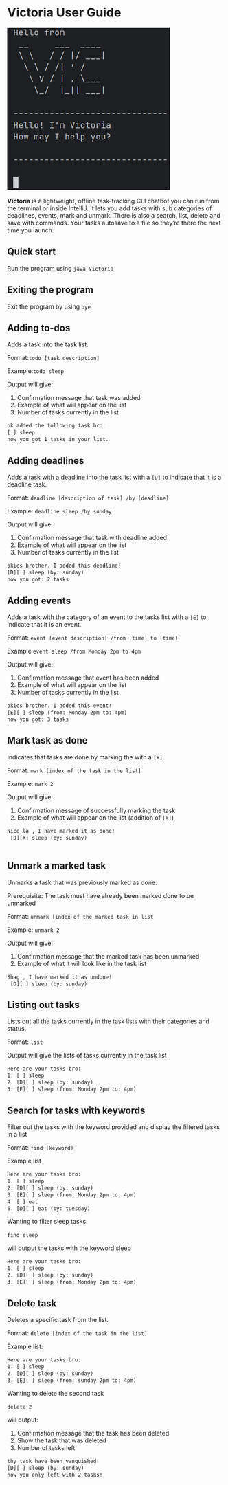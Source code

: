 # Victoria User Guide


![screenshot of product ](/docs/image/screenshot.png)


**Victoria** is a lightweight, offline task-tracking CLI chatbot you can run from the terminal or inside IntelliJ.
It lets you add tasks with sub categories of deadlines, events, mark and unmark.
There is also a search, list, delete and save with commands. 
Your tasks autosave to a file so they’re there the next time you launch.

## Quick start 
Run the program using
`java Victoria`

## Exiting the program 
Exit the program by using
`bye`

## Adding to-dos
Adds a task into the task list.

Format:`todo [task description]`

Example:`todo sleep`

Output will give:
1. Confirmation message that task was added 
2. Example of what will appear on the list
3. Number of tasks currently in the list

```
ok added the following task bro:
[ ] sleep
now you got 1 tasks in your list.
```


## Adding deadlines

Adds a task with a deadline into the task list with a `[D]` to indicate
that it is a deadline task.

Format: `deadline [description of task] /by [deadline]`

Example: `deadline sleep /by sunday`

Output will give:
1. Confirmation message that task with deadline added
2. Example of what will appear on the list
3. Number of tasks currently in the list 

```
okies brother. I added this deadline!
[D][ ] sleep (by: sunday)
now you got: 2 tasks
```
## Adding events 
Adds a task with the category of an event to the tasks list with a `[E]` 
to indicate that it is an event.

Format: `event [event description] /from [time] to [time]`

Example `event sleep /from Monday 2pm to 4pm `

Output will give:
1. Confirmation message that event has been added 
2. Example of what will appear on the list
3. Number of tasks currently in the list

```
okies brother. I added this event!
[E][ ] sleep (from: Monday 2pm to: 4pm)
now you got: 3 tasks

```

## Mark task as done
Indicates that tasks are done by marking the with a `[X]`.

Format: `mark [index of the task in the list]`

Example: `mark 2`

Output will give:
1. Confirmation message of successfully marking the task
2. Example of what will appear on the list (addition of `[X]`)

```
Nice la , I have marked it as done!
 [D][X] sleep (by: sunday)
 
```


## Unmark a marked task 
Unmarks a task that was previously marked as done.

Prerequisite: The task must have already been marked done to be unmarked

Format: `unmark [index of the marked task in list`

Example: `unmark 2`

Output will give: 
1. Confirmation message that the marked task has been unmarked
2. Example of what it will look like in the task list


```
Shag , I have marked it as undone!
 [D][ ] sleep (by: sunday)
```


## Listing out tasks 
Lists out all the tasks currently in the task lists with their categories and status.

Format: `list`

Output will give the lists of tasks currently in the task list 

```
Here are your tasks bro:
1. [ ] sleep
2. [D][ ] sleep (by: sunday)
3. [E][ ] sleep (from: Monday 2pm to: 4pm)
```

## Search for tasks with keywords
Filter out the tasks with the keyword provided and display the filtered tasks in a list

Format: `find [keyword]`

Example list 
```
Here are your tasks bro:
1. [ ] sleep
2. [D][ ] sleep (by: sunday)
3. [E][ ] sleep (from: Monday 2pm to: 4pm)
4. [ ] eat
5. [D][ ] eat (by: tuesday)
```
Wanting to filter sleep tasks:

`find sleep`

will output the tasks with the keyword sleep

```
Here are your tasks bro:
1. [ ] sleep
2. [D][ ] sleep (by: sunday)
3. [E][ ] sleep (from: Monday 2pm to: 4pm)
```

## Delete task
Deletes a specific task from the list.

Format: `delete [index of the task in the list]`

Example list:
```
Here are your tasks bro:
1. [ ] sleep
2. [D][ ] sleep (by: sunday)
3. [E][ ] sleep (from: sunday 2pm to: 4pm)
```

Wanting to delete the second task

`delete 2`

will output:
1. Confirmation message that the task has been deleted 
2. Show the task that was deleted 
3. Number of tasks left 
```
thy task have been vanquished!
[D][ ] sleep (by: sunday)
now you only left with 2 tasks!
```